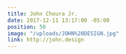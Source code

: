 ```yaml
---
title: John Choura Jr.
date: 2017-12-11 13:17:00 -05:00
position: 50
image: "/uploads/JOHN%20DESIGN.jpg"
link: http://john.design
---
```


